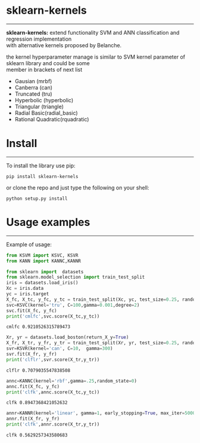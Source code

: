 <h1>sklearn-kernels</h1>
<hr/>
<b>sklearn-kernels:</b> extend functionality SVM and ANN classification and regression implementation <br/>
with alternative kernels proposed by Belanche.

the kernel hyperparameter manage is similar to SVM kernel parameter of sklearn library and could be some<br/>
member in brackets of  next list
<ul>
    <li>Gausian     (mrbf)</li>
    <li>Canberra    (can)</li>
    <li>Truncated   (tru)</li>
    <li>Hyperbolic  (hyperbolic)</li>
    <li>Triangular  (triangle)</li>
    <li>Radial Basic(radial_basic)</li>
    <li>Rational Quadratic(rquadratic)</li>
</ul>




<h1>Install</h1>
<hr/>

To install the library use pip:

    pip install sklearn-kernels


or clone the repo and just type the following on your shell:

    python setup.py install

<h1>Usage examples</h1>
<hr/>



Example of usage:



```python
from KSVM import KSVC, KSVR
from KANN import KANNC,KANNR
```


```python
from sklearn import  datasets
from sklearn.model_selection import train_test_split
iris = datasets.load_iris()
Xc = iris.data
yc = iris.target
X_fc, X_tc, y_fc, y_tc = train_test_split(Xc, yc, test_size=0.25, random_state=0)
svc=KSVC(kernel='tru', C=100,gamma=0.001,degree=2)
svc.fit(X_fc, y_fc)
print('cmlfc',svc.score(X_tc,y_tc))

```

    cmlfc 0.9210526315789473
    


```python
Xr, yr = datasets.load_boston(return_X_y=True)
X_fr, X_tr, y_fr, y_tr = train_test_split(Xr, yr, test_size=0.25, random_state=0)
svr=KSVR(kernel='can', C=10,  gamma=300)
svr.fit(X_fr, y_fr)
print('clflr',svr.score(X_tr,y_tr))
```

    clflr 0.7079035547838508
    


```python
annc=KANNC(kernel='rbf',gamma=.25,random_state=0)
annc.fit(X_fc, y_fc)
print('clfk',annc.score(X_tc,y_tc)) 
```

    clfk 0.8947368421052632
    


```python
annr=KANNR(kernel='linear', gamma=1, early_stopping=True, max_iter=5000, random_state=0)
annr.fit(X_fr, y_fr)
print('clfk',annr.score(X_tr,y_tr))
```

    clfk 0.5629257343580683
    
